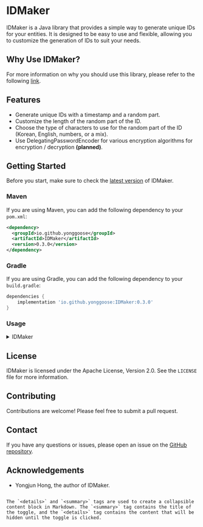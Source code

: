 # IDMaker

IDMaker is a Java library that provides a simple way to generate unique IDs for your entities. It is designed to be easy to use and flexible, allowing you to customize the generation of IDs to suit your needs.

## Why Use IDMaker?

For more information on why you should use this library, please refer to the following [link](https://devocean.sk.com/blog/techBoardDetail.do?ID=165948&boardType=techBlog#none).

## Features

- Generate unique IDs with a timestamp and a random part.
- Customize the length of the random part of the ID.
- Choose the type of characters to use for the random part of the ID (Korean, English, numbers, or a mix).
- Use DelegatingPasswordEncoder for various encryption algorithms for encryption / decryption **(planned)**.

## Getting Started

Before you start, make sure to check the [latest version](https://central.sonatype.com/artifact/io.github.yonggoose/IDMaker) of IDMaker.

### Maven

If you are using Maven, you can add the following dependency to your `pom.xml`:

```xml
<dependency>
  <groupId>io.github.yonggoose</groupId>
  <artifactId>IDMaker</artifactId>
  <version>0.3.0</version>
</dependency>
```

### Gradle

If you are using Gradle, you can add the following dependency to your `build.gradle`:

```groovy
dependencies {
    implementation 'io.github.yonggoose:IDMaker:0.3.0'
}
```

### Usage
<details>
<summary>IDMaker</summary>

### Step 1: Add the Dependency

First, you need to add the IDMaker library as a dependency to your project. If you're using Maven or Gradle, you can do this by adding the following lines to your `pom.xml` or `build.gradle` file respectively:

**Maven:**

```xml
<dependency>
  <groupId>io.github.yonggoose</groupId>
  <artifactId>IDMaker</artifactId>
  <version>0.3.0</version>
</dependency>
```

**Gradle:**

```groovy
dependencies {
    implementation 'io.github.yonggoose:IDMaker:0.3.0'
}
```

### Step 2: Annotate Your Entity's ID Field

Next, you need to annotate the field in your entity that you want to generate an ID for with the `@IDMaker` annotation. You can specify the length of the random part of the ID and the type of characters to use for the random part of the ID.

Here's an example:

```java
public class MyEntity {
    @IDMaker(length = 7, type = GenerationType.EN)
    private String id;
    // other fields...
}
```

In this example, an ID will be generated for the `id` field before the `MyEntity` object is persisted. The ID will consist of a timestamp and a random English string of length 7.

### Step 3: Add Entity Listeners

You need to add the `@EntityListeners` annotation to your entity class and specify `IDMakerEntityListener.class` as the listener. This will ensure that the `prePersist` method of `IDMakerEntityListener` is called before the entity is persisted, generating a unique ID for the annotated field.

Here's how you can do it:

```java
import IDMaker.project.IDMakerEntityListener;
import jakarta.persistence.Entity;
import jakarta.persistence.EntityListeners;
import jakarta.persistence.Id;

@Entity
@EntityListeners(IDMakerEntityListener.class)
public class MyEntity {
    @Id
    @IDMaker(length = 7, type = GenerationType.EN)
    private String id;
    // other fields...
}
```

### Step 4: Persist Your Entity

When you persist your entity (for example, by saving it to a database), the IDMaker library will automatically generate a unique ID for the annotated field if it is `null`.

Here's an example using Spring Data JPA:

```java
MyEntity entity = new MyEntity();
// set other fields...
myEntityRepository.save(entity);
```

In this example, when you call `myEntityRepository.save(entity)`, the IDMaker library will generate a unique ID for the `id` field of `entity` before it is saved to the database.

### Step 5: Retrieve the Generated ID

After your entity has been persisted, you can retrieve the generated ID by simply calling the getter method for the annotated field.

Here's an example:

```java
String id = entity.getId();
```

In this example, `id` will contain the unique ID that was generated by the IDMaker library.

That's it! You're now using the IDMaker library to generate unique IDs for your entities.

</details>

## License

IDMaker is licensed under the Apache License, Version 2.0. See the `LICENSE` file for more information.

## Contributing

Contributions are welcome! Please feel free to submit a pull request.

## Contact

If you have any questions or issues, please open an issue on the [GitHub repository](https://github.com/IDMaker-io/IDMaker).

## Acknowledgements

- Yongjun Hong, the author of IDMaker.
```

The `<details>` and `<summary>` tags are used to create a collapsible content block in Markdown. The `<summary>` tag contains the title of the toggle, and the `<details>` tag contains the content that will be hidden until the toggle is clicked.